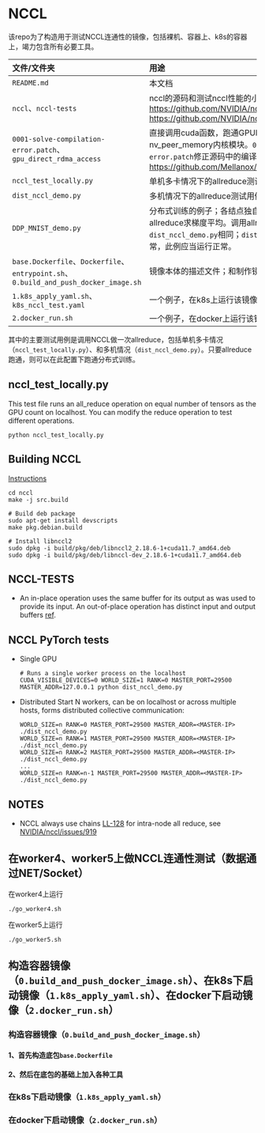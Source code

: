# NCCL

该repo为了构造用于测试NCCL连通性的镜像，包括裸机、容器上、k8s的容器上，竭力包含所有必要工具。

| 文件/文件夹 | 用途 |
| :-----| :----- |
|`README.md`|本文档|
|`nccl`、`nccl-tests`|nccl的源码和测试nccl性能的小工具。https://github.com/NVIDIA/nccl https://github.com/NVIDIA/nccl-tests|
|`0001-solve-compilation-error.patch`、`gpu_direct_rdma_access`|直接调用cuda函数，跑通GPUDirect RDMA；要求有nv_peer_memory内核模块。`0001-solve-compilation-error.patch`修正源码中的编译错误bug。 https://github.com/Mellanox/gpu_direct_rdma_access|
|`nccl_test_locally.py`|单机多卡情况下的allreduce测试用例|
|`dist_nccl_demo.py`|多机情况下的allreduce测试用例|
|`DDP_MNIST_demo.py`|分布式训练的例子；各结点独自训练的间隙，调用allreduce求梯度平均。调用allreduce的途径与`dist_nccl_demo.py`相同；`dist_nccl_demo.py`运行正常，此例应当运行正常。|
|`base.Dockerfile`、`Dockerfile`、`entrypoint.sh`、`0.build_and_push_docker_image.sh`|镜像本体的描述文件；和制作镜像的命令|
|`1.k8s_apply_yaml.sh`、`k8s_nccl_test.yaml`|一个例子，在k8s上运行该镜像|
|`2.docker_run.sh`|一个例子，在docker上运行该镜像|

其中的主要测试用例是调用NCCL做一次allreduce，包括单机多卡情况（`nccl_test_locally.py`）、和多机情况（`dist_nccl_demo.py`）。只要allreduce跑通，则可以在此配置下跑通分布式训练。

## nccl_test_locally.py
This test file runs an all_reduce operation on equal number of tensors as the GPU count on localhost.
You can modify the reduce operation to test different operations.
```
python nccl_test_locally.py
```

## Building NCCL

[Instructions](https://github.com/NVIDIA/nccl#install)

```
cd nccl
make -j src.build

# Build deb package
sudo apt-get install devscripts
make pkg.debian.build

# Install libnccl2
sudo dpkg -i build/pkg/deb/libnccl2_2.18.6-1+cuda11.7_amd64.deb
sudo dpkg -i build/pkg/deb/libnccl-dev_2.18.6-1+cuda11.7_amd64.deb
```

## NCCL-TESTS

* An in-place operation uses the same buffer for its output as was used to
  provide its input. An out-of-place operation has distinct input and output
  buffers [ref](https://github.com/NVIDIA/nccl/issues/12).

## NCCL PyTorch tests

* Single GPU
  ```
  # Runs a single worker process on the localhost
  CUDA_VISIBLE_DEVICES=0 WORLD_SIZE=1 RANK=0 MASTER_PORT=29500 MASTER_ADDR=127.0.0.1 python dist_nccl_demo.py
  ```
* Distributed
  Start N workers, can be on localhost or across multiple hosts, forms distributed collective communication:
  ```
  WORLD_SIZE=n RANK=0 MASTER_PORT=29500 MASTER_ADDR=<MASTER-IP> ./dist_nccl_demo.py
  WORLD_SIZE=n RANK=1 MASTER_PORT=29500 MASTER_ADDR=<MASTER-IP> ./dist_nccl_demo.py 
  WORLD_SIZE=n RANK=2 MASTER_PORT=29500 MASTER_ADDR=<MASTER-IP> ./dist_nccl_demo.py 
  ...
  WORLD_SIZE=n RANK=n-1 MASTER_PORT=29500 MASTER_ADDR=<MASTER-IP> ./dist_nccl_demo.py  
  ```

## NOTES

* NCCL always use chains [LL-128](https://github.com/NVIDIA/nccl/issues/281#issuecomment-571816990)
  for intra-node all reduce, see [NVIDIA/nccl/issues/919](https://github.com/NVIDIA/nccl/issues/919)

## 在worker4、worker5上做NCCL连通性测试（数据通过NET/Socket）

在worker4上运行
```
./go_worker4.sh
```

在worker5上运行
```
./go_worker5.sh
```


## 构造容器镜像（`0.build_and_push_docker_image.sh`）、在k8s下启动镜像（`1.k8s_apply_yaml.sh`）、在docker下启动镜像（`2.docker_run.sh`）

### 构造容器镜像（`0.build_and_push_docker_image.sh`）

#### 1、首先构造底包`base.Dockerfile`

#### 2、然后在底包的基础上加入各种工具

### 在k8s下启动镜像（`1.k8s_apply_yaml.sh`）

### 在docker下启动镜像（`2.docker_run.sh`）
